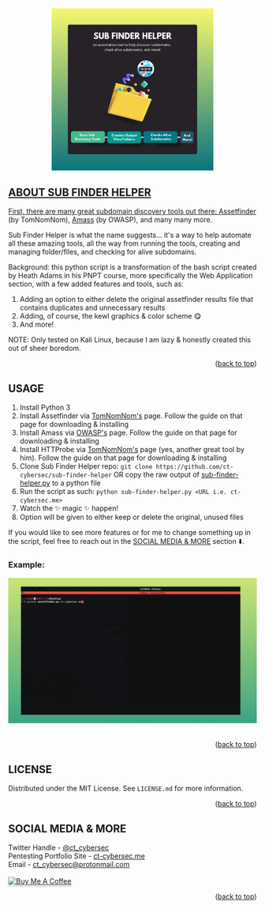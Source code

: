 <a name="readme-top"></a>

<!-- PROJECT SHIELDS 
[![Contributors][contributors-shield]][contributors-url]
[![Forks][forks-shield]][forks-url]
[![Stargazers][stars-shield]][stars-url]
[![Issues][issues-shield]][issues-url]
[![MIT License][license-shield]][license-url]
[![LinkedIn][linkedin-shield]][linkedin-url]
-->

<!-- PROJECT LOGO -->
<br />
<div align="center">
  <a href="https://github.com/ct-cybersec/sub-finder-helper">
    <img src="images/sub-finder-helper.png" alt="Logo" width=65%>
</div>

<!-- ABOUT THE PROJECT -->
## ABOUT SUB FINDER HELPER

First, there are many great subdomain discovery tools out there: [Assetfinder](https://github.com/tomnomnom/assetfinder) (by TomNomNom), [Amass](https://github.com/OWASP/Amass) (by OWASP), and many many more.

Sub Finder Helper is what the name suggests... it's a way to help automate all these amazing tools, all the way from running the tools, creating and managing folder/files, and checking for alive subdomains.

Background: this python script is a transformation of the bash script created by Heath Adams in his PNPT course, more specifically the Web Application section, with a few added features and tools, such as:
1. Adding an option to either delete the original assetfinder results file that contains duplicates and unnecessary results
2. Adding, of course, the kewl graphics & color scheme 😋
3. And more!

NOTE: Only tested on Kali Linux, because I am lazy & honestly created this out of sheer boredom.

<p align="right">(<a href="#readme-top">back to top</a>)</p>

<!-- USAGE EXAMPLES -->
## USAGE
1. Install Python 3
2. Install Assetfinder via [TomNomNom's](https://github.com/tomnomnom/assetfinder) page. Follow the guide on that page for downloading & installing
3. Install Amass via [OWASP's](https://github.com/OWASP/Amass) page. Follow the guide on that page for downloading & installing
5. Install HTTProbe via [TomNomNom's](https://github.com/tomnomnom/httprobe) page (yes, another great tool by him). Follow the guide on that page for downloading & installing
6. Clone Sub Finder Helper repo: `git clone https://github.com/ct-cybersec/sub-finder-helper` OR copy the raw output of [sub-finder-helper.py](https://raw.githubusercontent.com/ct-cybersec/sub-finder-helper/main/sub-finder-helper.py) to a python file
7. Run the script as such: `python sub-finder-helper.py <URL i.e. ct-cybersec.me>`
8. Watch the ✨ magic ✨ happen!
9. Option will be given to either keep or delete the original, unused files

If you would like to see more features or for me to change something up in the script, feel free to reach out in the [SOCIAL MEDIA & MORE](https://github.com/ct-cybersec/sub-finder-helper#social-media--more) section ⬇️.

### Example:
<div align="center">
  <a href="https://github.com/ct-cybersec/sub-finder-helper">
    <img src="images/asset-finder-help-gif2.gif" alt="Gif">
  </a>
</div>
</br>

<p align="right">(<a href="#readme-top">back to top</a>)</p>

<!-- LICENSE -->
## LICENSE

Distributed under the MIT License. See `LICENSE.md` for more information.

<p align="right">(<a href="#readme-top">back to top</a>)</p>


<!-- PENTESTING PORTFOLIO SITE -->
## SOCIAL MEDIA & MORE

Twitter Handle - [@ct_cybersec](https://twitter.com/ct_cybersec)<br />
Pentesting Portfolio Site - [ct-cybersec.me](https://ct-cybersec.me)<br />
Email - [ct_cybersec@protonmail.com](mailto:ct_cybersec@protonmail.com)<br /><br />
<a href="https://www.buymeacoffee.com/ctcybersec" target="_blank"><img src="https://www.buymeacoffee.com/assets/img/custom_images/orange_img.png" alt="Buy Me A Coffee" style="height: 41px !important;width: 174px !important;box-shadow: 0px 3px 2px 0px rgba(190, 190, 190, 0.5) !important;-webkit-box-shadow: 0px 3px 2px 0px rgba(190, 190, 190, 0.5) !important;" ></a>

<p align="right">(<a href="#readme-top">back to top</a>)</p>


<!-- MARKDOWN LINKS & IMAGES -->
<!-- https://www.markdownguide.org/basic-syntax/#reference-style-links -->
[contributors-shield]: https://img.shields.io/github/contributors/othneildrew/Best-README-Template.svg?style=for-the-badge
[contributors-url]: https://github.com/ct-cybersec/password-generator/graphs/contributors
[forks-shield]: https://img.shields.io/github/forks/othneildrew/Best-README-Template.svg?style=for-the-badge
[forks-url]: https://github.com/ct-cybersec/password-generator/network/members
[stars-shield]: https://img.shields.io/github/stars/othneildrew/Best-README-Template.svg?style=for-the-badge
[stars-url]: https://github.com/ct-cybersec/password-generator/stargazers
[issues-shield]: https://img.shields.io/github/issues/othneildrew/Best-README-Template.svg?style=for-the-badge
[issues-url]: https://github.com/ct-cybersec/password-generator/issues
[license-shield]: https://img.shields.io/github/license/othneildrew/Best-README-Template.svg?style=for-the-badge
[license-url]: https://github.com/ct-cybersec/password-generator/blob/main/LICENSE
[linkedin-shield]: https://img.shields.io/badge/-LinkedIn-black.svg?style=for-the-badge&logo=linkedin&colorB=555
[linkedin-url]: https://www.linkedin.com/in/coreythompson42/
[product-screenshot]: images/asset-finder-help-gif.gif
[Next.js]: https://img.shields.io/badge/next.js-000000?style=for-the-badge&logo=nextdotjs&logoColor=white
[Next-url]: https://nextjs.org/
[React.js]: https://img.shields.io/badge/React-20232A?style=for-the-badge&logo=react&logoColor=61DAFB
[React-url]: https://reactjs.org/
[Vue.js]: https://img.shields.io/badge/Vue.js-35495E?style=for-the-badge&logo=vuedotjs&logoColor=4FC08D
[Vue-url]: https://vuejs.org/
[Angular.io]: https://img.shields.io/badge/Angular-DD0031?style=for-the-badge&logo=angular&logoColor=white
[Angular-url]: https://angular.io/
[Svelte.dev]: https://img.shields.io/badge/Svelte-4A4A55?style=for-the-badge&logo=svelte&logoColor=FF3E00
[Svelte-url]: https://svelte.dev/
[Laravel.com]: https://img.shields.io/badge/Laravel-FF2D20?style=for-the-badge&logo=laravel&logoColor=white
[Laravel-url]: https://laravel.com
[Bootstrap.com]: https://img.shields.io/badge/Bootstrap-563D7C?style=for-the-badge&logo=bootstrap&logoColor=white
[Bootstrap-url]: https://getbootstrap.com
[JQuery.com]: https://img.shields.io/badge/jQuery-0769AD?style=for-the-badge&logo=jquery&logoColor=white
[JQuery-url]: https://jquery.com 
